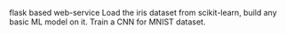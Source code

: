 flask based web-service
Load the iris dataset from scikit-learn, build any basic ML model on it.
Train a CNN for MNIST dataset.

